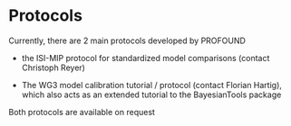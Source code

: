 # Protocols


Currently, there are 2 main protocols developed by PROFOUND

* the ISI-MIP protocol for standardized model comparisons (contact Christoph Reyer)

* The WG3 model calibration tutorial / protocol (contact Florian Hartig), which also acts as an extended tutorial to the BayesianTools package

Both protocols are available on request
